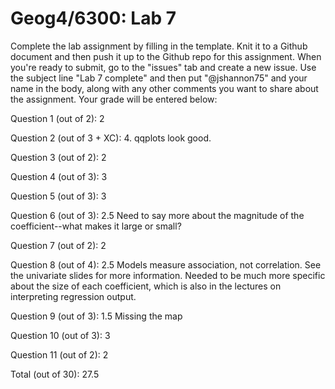 # Geog4/6300: Lab 7

Complete the lab assignment by filling in the template. Knit it to a Github document and then push it up to the Github repo for this assignment. When you're ready to submit, go to the "issues" tab and create a new issue. Use the subject line "Lab 7 complete" and then put "@jshannon75" and your name in the body, along with any other comments you want to share about the assignment. Your grade will be entered below:

Question 1 (out of 2): 2<p>
Question 2 (out of 3 + XC): 4. qqplots look good.<p>
Question 3 (out of 2): 2<p>
Question 4 (out of 3): 3<p>
Question 5 (out of 3): 3<p>
Question 6 (out of 3): 2.5 Need to say more about the magnitude of the coefficient--what makes it large or small?<p>
Question 7 (out of 2): 2<p>
Question 8 (out of 4): 2.5 Models measure association, not correlation. See the univariate slides for more information. Needed to be much more specific about the size of each coefficient, which is also in the lectures on interpreting regression output.<p>
Question 9 (out of 3): 1.5 Missing the map<p>
Question 10 (out of 3): 3<p>
Question 11 (out of 2): 2<p>
<p>
Total (out of 30): 27.5
